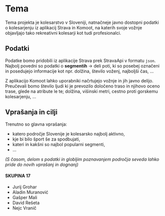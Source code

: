 # Tema

Tema projekta je kolesarstvo v Sloveniji, natnačneje javno dostopni podatki o kolesarjenju iz aplikacij Strava in Komoot, na katerih svoje vožnje objavljajo tako rekreativni kolesarji kot tudi profesionalci.

## Podatki

Podatke bomo pridobili iz aplikacije Strava prek StravaApi v formatu `json`. Najbolj povedni so podatki o **segmentih** -> deli poti, ki so posebej označeni in posedujejo informacije kot npr. dolžina, število voženj, najboljši čas, ...

Z aplikacijo Komoot lahko uporabniki načrtujejo vožnje in jih javno delijo. Preučevali bomo število ljudi ki je prevozilo določeno traso in njihovo oceno trase, glede na atribute le te; dolžina, višinski metri, cestno proti gorskemu kolesarjenju, ...

## Vprašanja in cilji

Trenutno so glavna vprašanja:
- katero področje Slovenije je kolesarsko najbolj aktivno,
- kje bi bilo šport še za spodbujati,
- kateri in kakšni so najbol popularni segmenti,
- ...

*(S časom, delom s podatki in globljim poznavanjem področja seveda lahko pride do novih vprašanj in dognanj)*

#### SKUPINA 17
- Jurij Grohar
- Aladin Muranović
- Gašper Mali
- David Rešeta
- Nejc Vranič
